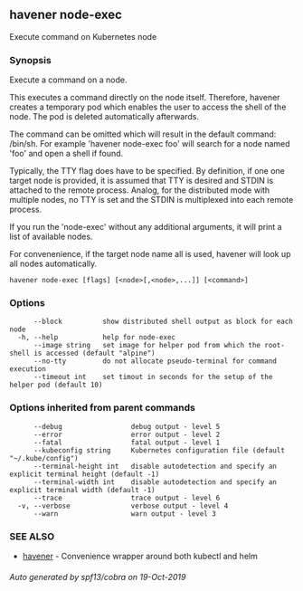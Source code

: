 ## havener node-exec

Execute command on Kubernetes node

### Synopsis

Execute a command on a node.

This executes a command directly on the node itself. Therefore, havener creates
a temporary pod which enables the user to access the shell of the node. The pod
is deleted automatically afterwards.

The command can be omitted which will result in the default command: /bin/sh. For
example 'havener node-exec foo' will search for a node named 'foo' and open a
shell if found.

Typically, the TTY flag does have to be specified. By definition, if one one
target node is provided, it is assumed that TTY is desired and STDIN is attached
to the remote process. Analog, for the distributed mode with multiple nodes,
no TTY is set and the STDIN is multiplexed into each remote process.

If you run the 'node-exec' without any additional arguments, it will print a
list of available nodes.

For convenenience, if the target node name all is used, havener will look up
all nodes automatically.



```
havener node-exec [flags] [<node>[,<node>,...]] [<command>]
```

### Options

```
      --block          show distributed shell output as block for each node
  -h, --help           help for node-exec
      --image string   set image for helper pod from which the root-shell is accessed (default "alpine")
      --no-tty         do not allocate pseudo-terminal for command execution
      --timeout int    set timout in seconds for the setup of the helper pod (default 10)
```

### Options inherited from parent commands

```
      --debug                 debug output - level 5
      --error                 error output - level 2
      --fatal                 fatal output - level 1
      --kubeconfig string     Kubernetes configuration file (default "~/.kube/config")
      --terminal-height int   disable autodetection and specify an explicit terminal height (default -1)
      --terminal-width int    disable autodetection and specify an explicit terminal width (default -1)
      --trace                 trace output - level 6
  -v, --verbose               verbose output - level 4
      --warn                  warn output - level 3
```

### SEE ALSO

* [havener](havener.md)	 - Convenience wrapper around both kubectl and helm

###### Auto generated by spf13/cobra on 19-Oct-2019
